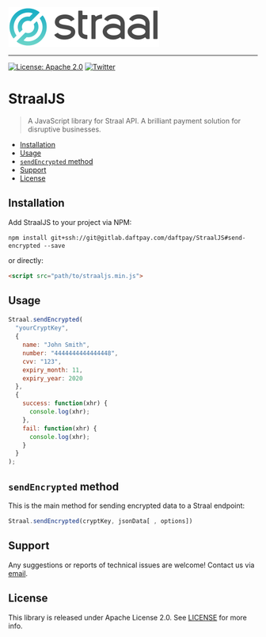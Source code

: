 <p align="left">
    <img height=80 src="web/logo_github.png"/>
</p>

---

[![License: Apache 2.0](https://img.shields.io/badge/License-Apache%202.0-green.svg?style=flat)](LICENSE)
[![Twitter](https://img.shields.io/badge/twitter-@straal-blue.svg?style=flat)](http://twitter.com/straal_)

# StraalJS

> A JavaScript library for Straal API.
> A brilliant payment solution for disruptive businesses.

* [Installation](#installation)
* [Usage](#usage)
* [`sendEncrypted` method](#sendencrypted-method)
* [Support](#support)
* [License](#license)

## Installation

Add StraalJS to your project via NPM:
```shell
npm install git+ssh://git@gitlab.daftpay.com/daftpay/StraalJS#send-encrypted --save
```


or directly:

```html
<script src="path/to/straaljs.min.js">
```

## Usage

```js
Straal.sendEncrypted(
  "yourCryptKey",
  {
    name: "John Smith",
    number: "4444444444444448",
    cvv: "123",
    expiry_month: 11,
    expiry_year: 2020
  },
  {
    success: function(xhr) {
      console.log(xhr);
    },
    fail: function(xhr) {
      console.log(xhr);
    }
  }
);
```

## `sendEncrypted` method

This is the main method for sending encrypted data to a Straal endpoint:

```js
Straal.sendEncrypted(cryptKey, jsonData[ , options])
```

## Support

Any suggestions or reports of technical issues are welcome! Contact us via [email](mailto:devteam@straal.com).

## License

This library is released under Apache License 2.0. See [LICENSE](LICENSE) for more info.
